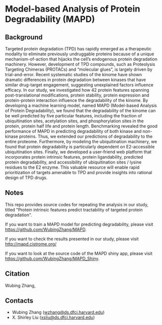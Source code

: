 # Model-based Analysis of Protein Degradability (MAPD) 

## Background

Targeted protein degradation (TPD) has rapidly emerged as a therapeutic modality to eliminate previously undruggable proteins because of a unique mechanism-of-action that hijacks the cell’s endogenous protein degradation machinery. However, development of TPD compounds, such as Proteolysis Targeting Chimeras (PROTACs) and “molecular glues”, is largely driven by trial-and-error. Recent systematic studies of the kinome have shown dramatic differences in protein degradation between kinases that have similar drug-target engagement, suggesting unexplained factors influence efficacy. In our study, we investigated how 42 protein features spanning post-translational modifications, protein stability, protein expression and protein-protein interaction influence the degradability of the kinome. By developing a machine learning model, named MAPD (Model-based Analysis of Protein Degradability), we found that the degradability of the kinome can be well predicted by five particular features, including the fraction of ubiquitination sites, acetylation sites, and phosphorylation sites in the protein, protein half life and protein length. Benchmarking revealed the good performance of MAPD in predicting degradability of both kinase and non-kinase proteins. Thus, we extended our predictions of degradability to the entire proteome. Furthermore, by modeling the ubiquitination machinery, we found that protein degradability is particularly dependent on E2-accessible ubiquitination sites. Finally, we developed a user-friend web platform that incorporates protein intrinsic features, protein ligandability, predicted protein degradability, and accessibility of ubiquitination sites / lysine residues to the E2 enzyme. This valuable resource will enable rapid prioritization of targets amenable to TPD and provide insights into rational design of TPD drugs.  


## Notes
This repo provides source codes for repeating the analysis in our study, titled "Protein intrinsic features predict tractability of targeted protein degradation".

If you want to train a MAPD model for predicting degradability, please visit https://github.com/WubingZhang/MAPD.

If you want to check the results presented in our study, please visit http://mapd.cistrome.org/

If you want to look at the source code of the MAPD shiny app, please visit https://github.com/WubingZhang/MAPD_Shiny.

## Citation

Wubing Zhang, 

## Contacts
* Wubing Zhang (wzhang@ds.dfci.harvard.edu)
* X. Shirley Liu (xsliu@ds.dfci.harvard.edu)
